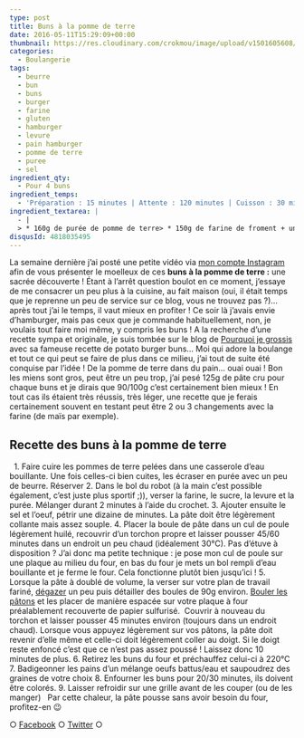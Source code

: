 ```yaml
---
type: post
title: Buns à la pomme de terre
date: 2016-05-11T15:29:09+00:00
thumbnail: https://res.cloudinary.com/crokmou/image/upload/v1501605608/buns-a-la-pomme-de-terre-crokmou-blog-culinaire-73x110_hczqea.jpg
categories: 
  - Boulangerie
tags: 
  - beurre
  - bun
  - buns
  - burger
  - farine
  - gluten
  - hamburger
  - levure
  - pain hamburger
  - pomme de terre
  - puree
  - sel
ingredient_qty: 
  - Pour 4 buns
ingredient_temps: 
  - 'Préparation : 15 minutes | Attente : 120 minutes | Cuisson : 30 minutes'
ingredient_textarea: |
  - |
  > * 160g de purée de pomme de terre> * 150g de farine de froment + un peu si la pâte colle trop> * 5g de sucre> * 10g de levure fraiche> * 2g de sel> * 1 oeuf + 1 peu pour la dorure> * graines de sésame, de tournesol, de lin, de potiron...
disqusId: 4818035495
---
```


La semaine dernière j’ai posté une petite vidéo via [mon compte Instagram](https://www.instagram.com/p/BE1YdulQQ2O/) afin de vous présenter le moelleux de ces **buns à la pomme de terre :** une sacrée découverte ! Étant à l’arrêt question boulot en ce moment, j’essaye de me consacrer un peu plus à la cuisine, au fait maison (oui, il était temps que je reprenne un peu de service sur ce blog, vous ne trouvez pas ?)… après tout j’ai le temps, il vaut mieux en profiter ! Ce soir là j’avais envie d’hamburger, mais pas ceux que je commande habituellement, non, je voulais tout faire moi même, y compris les buns ! A la recherche d’une recette sympa et originale, je suis tombée sur le blog de [Pourquoi je grossis](http://pourquoijegrossis.com/2016/04/potato-burger-buns-ou-pains-brioches-a-la-pomme-de-terre-1-2/) avec sa fameuse recette de potato burger buns… Moi qui adore la boulange et tout ce qui peut se faire de plus dans ce milieu, j’ai tout de suite été conquise par l’idée ! De la pomme de terre dans du pain… ouai ouai ! Bon les miens sont gros, peut être un peu trop, j’ai pesé 125g de pâte cru pour chaque buns et je dirais que 90/100g c’est certainement bien mieux ! En tout cas ils étaient très réussis, très léger, une recette que je ferais certainement souvent en testant peut être 2 ou 3 changements avec la farine (de maïs par exemple).    

## **Recette des buns à la pomme de terre**

  1\. Faire cuire les pommes de terre pelées dans une casserole d’eau bouillante. Une fois celles-ci bien cuites, les écraser en purée avec un peu de beurre. Réserver 2\. Dans le bol du robot (à la main c’est possible également, c’est juste plus sportif ;)), verser la farine, le sucre, la levure et la purée. Mélanger durant 2 minutes à l’aide du crochet. 3\. Ajouter ensuite le sel et l’oeuf, pétrir une dizaine de minutes. La pâte doit être légèrement collante mais assez souple. 4\. Placer la boule de pâte dans un cul de poule légèrement huilé, recouvrir d’un torchon propre et laisser pousser 45/60 minutes dans un endroit un peu chaud (idéalement 30°C). Pas d’étuve à disposition ? J’ai donc ma petite technique : je pose mon cul de poule sur une plaque au milieu du four, en bas du four je mets un bol rempli d’eau bouillante et je ferme le four. Cela fonctionne plutôt bien jusqu’ici ! 5\. Lorsque la pâte à doublé de volume, la verser sur votre plan de travail fariné, [dégazer](https://youtu.be/XSsBFY4ikhY) un peu puis détailler des boules de 90g environ. [Bouler les pâtons](https://www.youtube.com/watch?v=N1W5LxbSD3o) et les placer de manière espacée sur votre plaque à four préalablement recouverte de papier sulfurisé.  Couvrir à nouveau du torchon et laisser pousser 45 minutes environ (toujours dans un endroit chaud). Lorsque vous appuyez légèrement sur vos pâtons, la pâte doit revenir d’elle même et celle-ci doit légèrement coller au doigt. Si le doigt reste enfoncé c’est que ce n’est pas assez poussé ! Laissez donc 10 minutes de plus. 6\. Retirez les buns du four et préchauffez celui-ci à 220°C 7\. Badigeonner les pains d’un mélange oeufs battus/eau et saupoudrez des graines de votre choix 8\. Enfourner les buns pour 20/30 minutes, ils doivent être colorés. 9\. Laisser refroidir sur une grille avant de les couper (ou de les manger)   Par cette chaleur, la pâte pousse sans avoir besoin du four, profitez-en 😉  

○ [Facebook](https://www.facebook.com/crokmou.blog) ○ [Twitter](https://twitter.com/Crokmou) ○